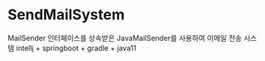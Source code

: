 # SendMailSystem
MailSender 인터페이스를 상속받은 JavaMailSender를 사용하여 이메일 전송 시스템
intellj + springboot + gradle + java11
